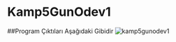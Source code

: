 # Kamp5GunOdev1
##Program Çıktıları Aşağıdaki Gibidir
![kamp5gunodev1](https://user-images.githubusercontent.com/56514839/117450969-93f9e280-af4a-11eb-99f8-ee9e2eb9a2da.PNG)

